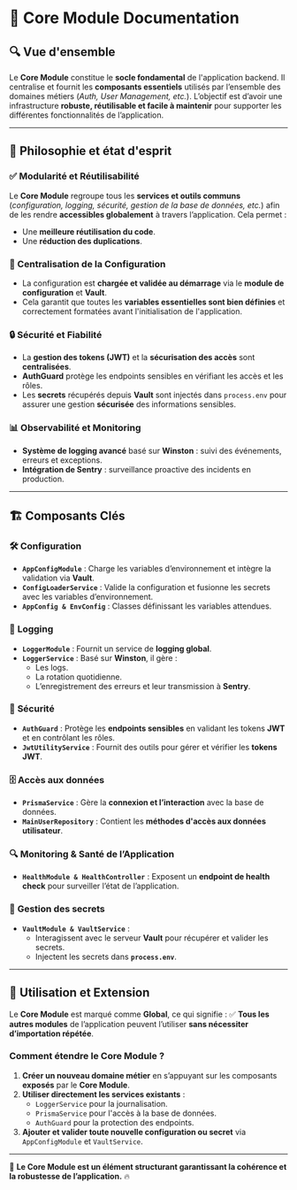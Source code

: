 # 📌 Core Module Documentation

## 🔍 Vue d'ensemble
Le **Core Module** constitue le **socle fondamental** de l'application backend. Il centralise et fournit les **composants essentiels** utilisés par l’ensemble des domaines métiers (*Auth, User Management, etc.*). L’objectif est d’avoir une infrastructure **robuste, réutilisable et facile à maintenir** pour supporter les différentes fonctionnalités de l’application.

---

## 🎯 Philosophie et état d'esprit

### ✅ Modularité et Réutilisabilité
Le **Core Module** regroupe tous les **services et outils communs** (*configuration, logging, sécurité, gestion de la base de données, etc.*) afin de les rendre **accessibles globalement** à travers l’application. Cela permet :
- Une **meilleure réutilisation du code**.
- Une **réduction des duplications**.

### 🔧 Centralisation de la Configuration
- La configuration est **chargée et validée au démarrage** via le **module de configuration** et **Vault**.
- Cela garantit que toutes les **variables essentielles sont bien définies** et correctement formatées avant l'initialisation de l'application.

### 🔒 Sécurité et Fiabilité
- La **gestion des tokens (JWT)** et la **sécurisation des accès** sont **centralisées**.
- **AuthGuard** protège les endpoints sensibles en vérifiant les accès et les rôles.
- Les **secrets** récupérés depuis **Vault** sont injectés dans `process.env` pour assurer une gestion **sécurisée** des informations sensibles.

### 📊 Observabilité et Monitoring
- **Système de logging avancé** basé sur **Winston** : suivi des événements, erreurs et exceptions.
- **Intégration de Sentry** : surveillance proactive des incidents en production.

---

## 🏗️ Composants Clés

### 🛠️ **Configuration**
- **`AppConfigModule`** : Charge les variables d’environnement et intègre la validation via **Vault**.
- **`ConfigLoaderService`** : Valide la configuration et fusionne les secrets avec les variables d’environnement.
- **`AppConfig & EnvConfig`** : Classes définissant les variables attendues.

### 📜 **Logging**
- **`LoggerModule`** : Fournit un service de **logging global**.
- **`LoggerService`** : Basé sur **Winston**, il gère :
  - Les logs.
  - La rotation quotidienne.
  - L’enregistrement des erreurs et leur transmission à **Sentry**.

### 🔐 **Sécurité**
- **`AuthGuard`** : Protège les **endpoints sensibles** en validant les tokens **JWT** et en contrôlant les rôles.
- **`JwtUtilityService`** : Fournit des outils pour gérer et vérifier les **tokens JWT**.

### 🗄️ **Accès aux données**
- **`PrismaService`** : Gère la **connexion et l’interaction** avec la base de données.
- **`MainUserRepository`** : Contient les **méthodes d'accès aux données utilisateur**.

### 🔍 **Monitoring & Santé de l’Application**
- **`HealthModule & HealthController`** : Exposent un **endpoint de health check** pour surveiller l’état de l’application.

### 🔑 **Gestion des secrets**
- **`VaultModule & VaultService`** :
  - Interagissent avec le serveur **Vault** pour récupérer et valider les secrets.
  - Injectent les secrets dans **`process.env`**.

---

## 🚀 Utilisation et Extension
Le **Core Module** est marqué comme **Global**, ce qui signifie :
✅ **Tous les autres modules** de l’application peuvent l’utiliser **sans nécessiter d’importation répétée**.

### Comment étendre le Core Module ?
1. **Créer un nouveau domaine métier** en s’appuyant sur les composants **exposés** par le **Core Module**.
2. **Utiliser directement les services existants** :
   - `LoggerService` pour la journalisation.
   - `PrismaService` pour l'accès à la base de données.
   - `AuthGuard` pour la protection des endpoints.
3. **Ajouter et valider toute nouvelle configuration ou secret** via `AppConfigModule` et `VaultService`.

---

📌 **Le Core Module est un élément structurant garantissant la cohérence et la robustesse de l’application.** 🔥
